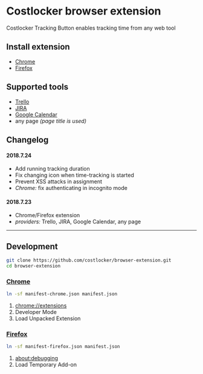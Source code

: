 
# Costlocker browser extension

Costlocker Tracking Button enables tracking time from any web tool

## Install extension

* [Chrome](https://chrome.google.com/webstore/detail/ihdpfkpefjcjfhciiagefbpeangdpfnh)
* [Firefox](https://addons.mozilla.org/addon/costlocker-tracking-button/)

## Supported tools

* [Trello](https://trello.com/)
* [JIRA](https://www.atlassian.com/software/jira)
* [Google Calendar](https://www.google.com/calendar)
* any page _(page title is used)_

## Changelog

#### 2018.7.24

* Add running tracking duration
* Fix changing icon when time-tracking is started
* Prevent XSS attacks in assignment
* _Chrome:_ fix authenticating in incognito mode

#### 2018.7.23

* Chrome/Firefox extension
* _providers:_ Trello, JIRA, Google Calendar, any page

---

## Development

```bash
git clone https://github.com/costlocker/browser-extension.git
cd browser-extension
```

### [Chrome](https://developer.chrome.com/extensions)

```bash
ln -sf manifest-chrome.json manifest.json
```

1. [chrome://extensions](chrome://extensions)
1. Developer Mode
1. Load Unpacked Extension

### [Firefox](https://developer.mozilla.org/en-US/Add-ons/WebExtensions/Porting_a_Google_Chrome_extension)

```bash
ln -sf manifest-firefox.json manifest.json
```

1. [about:debugging](about:debugging)
1. Load Temporary Add-on
